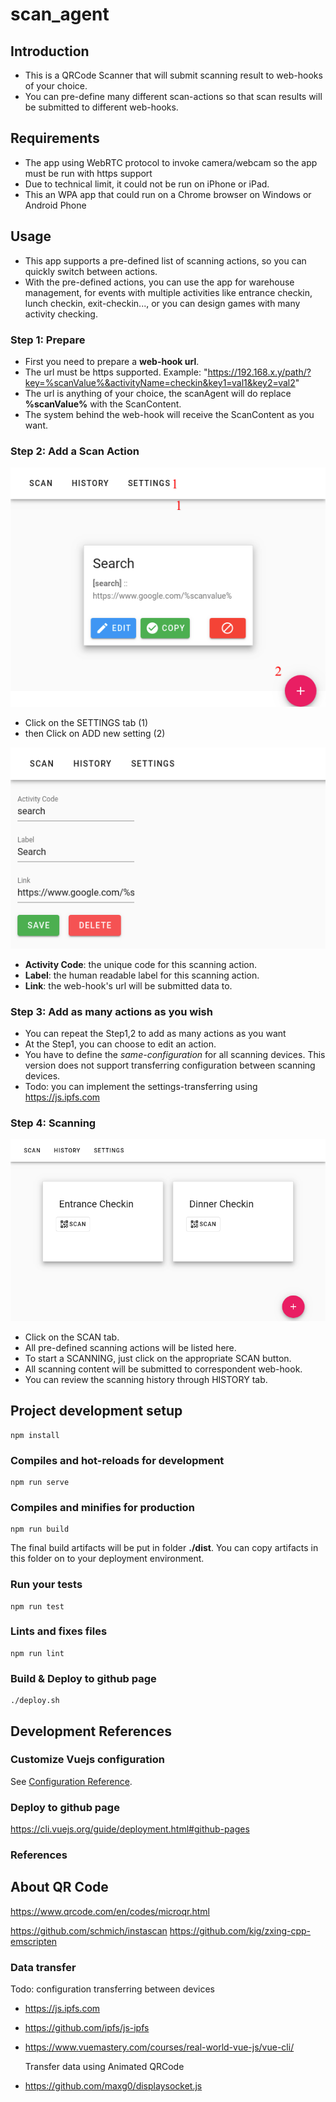 # scan_agent

## Introduction
- This is a QRCode Scanner that will submit scanning result to web-hooks of your choice.
- You can pre-define many different scan-actions so that scan results will be submitted to different web-hooks.

## Requirements
- The app using WebRTC protocol to invoke camera/webcam so the app must be run with https support
- Due to technical limit, it could not be run on iPhone or iPad.
- This an WPA app that could run on a Chrome browser on Windows or Android Phone

## Usage
- This app supports a pre-defined list of scanning actions, so you can quickly switch between actions.
- With the pre-defined actions, you can use the app for warehouse management, for events with multiple activities like entrance checkin, lunch checkin, exit-checkin..., or you can design games with many activity checking.  

### Step 1: Prepare
- First you need to prepare a **web-hook url**.
- The url must be https supported.
  Example: "https://192.168.x.y/path/?key=%scanValue%&activityName=checkin&key1=val1&key2=val2"
- The url is anything of your choice, the scanAgent will do replace **%scanValue%** with the ScanContent.
- The system behind the web-hook will receive the ScanContent as you want.  

### Step 2: Add a Scan Action

![alt text](https://raw.githubusercontent.com/vantt/vueScanAgent/master/document/images/screen_settings.png)
- Click on the SETTINGS tab (1)
- then Click on ADD new setting (2)

![alt text](https://raw.githubusercontent.com/vantt/vueScanAgent/master/document/images/screen_edit.png)
- **Activity Code**: the unique code for this scanning action.  
- **Label**: the human readable label for this scanning action. 
- **Link**: the web-hook's url will be submitted data to.

### Step 3: Add as many actions as you wish
- You can repeat the Step1,2 to add as many actions as you want
- At the Step1, you can choose to edit an action.
- You have to define the *same-configuration* for all scanning devices. This version does not support transferring configuration between scanning devices.
- Todo: you can implement the settings-transferring using https://js.ipfs.com

### Step 4: Scanning
![alt text](https://raw.githubusercontent.com/vantt/vueScanAgent/master/document/images/screen_dashboard.png)
- Click on the SCAN tab.
- All pre-defined scanning actions will be listed here.
- To start a SCANNING, just click on the appropriate SCAN button.
- All scanning content will be submitted to correspondent web-hook.
- You can review the scanning history through HISTORY tab.

## Project development setup
```
npm install
```

### Compiles and hot-reloads for development
```
npm run serve
```

### Compiles and minifies for production
```
npm run build
```

The final build artifacts will be put in folder **./dist**.
You can copy artifacts in this folder on to your deployment environment.

### Run your tests
```
npm run test
```

### Lints and fixes files
```
npm run lint
```

### Build & Deploy to github page
```
./deploy.sh
```

## Development References
### Customize Vuejs configuration
See [Configuration Reference](https://cli.vuejs.org/config/).

### Deploy to github page
https://cli.vuejs.org/guide/deployment.html#github-pages

### References
## About QR Code
https://www.qrcode.com/en/codes/microqr.html

https://github.com/schmich/instascan
https://github.com/kig/zxing-cpp-emscripten

### Data transfer
Todo: configuration transferring between devices
- https://js.ipfs.com
- https://github.com/ipfs/js-ipfs
- https://www.vuemastery.com/courses/real-world-vue-js/vue-cli/

  Transfer data using Animated QRCode
- https://github.com/maxg0/displaysocket.js
